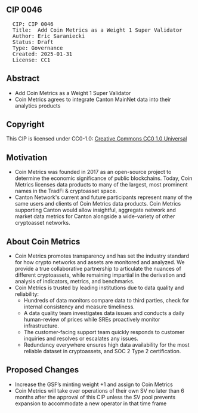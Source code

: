 ## CIP 0046

<pre>
  CIP: CIP 0046
  Title:  Add Coin Metrics as a Weight 1 Super Validator 
  Author: Eric Saraniecki <eric@digitalasset.com>
  Status: Draft 
  Type: Governance 
  Created: 2025-01-31
  License: CC1
</pre>

## Abstract

* Add Coin Metrics as a Weight 1 Super Validator
* Coin Metrics agrees to integrate Canton MainNet data into their analytics products

## Copyright

This CIP is licensed under CC0-1.0: [Creative Commons CC0 1.0 Universal](https://creativecommons.org/publicdomain/zero/1.0/)


## Motivation

* Coin Metrics was founded in 2017 as an open-source project to determine the economic significance of public blockchains. Today, Coin Metrics licenses data products to many of the largest, most prominent names in the TradFi & cryptoasset space.
* Canton Network's current and future participants represent many of the same users and clients of Coin Metrics data products. Coin Metrics supporting Canton would allow insightful, aggregate network and market data metrics for Canton alongside a wide-variety of other cryptoasset networks.


## About Coin Metrics 

* Coin Metrics promotes transparency and has set the industry standard for how crypto networks and assets are monitored and analyzed. We provide a true collaborative partnership to articulate the nuances of different cryptoassets, while remaining impartial in the derivation and analysis of indicators, metrics, and benchmarks.
* Coin Metrics is trusted by leading institutions due to data quality and reliability:
  * Hundreds of data monitors compare data to third parties, check for internal
consistency and measure timeliness.
  * A data quality team investigates data issues and conducts a daily human-review of prices while SREs proactively monitor infrastructure.
  * The customer-facing support team quickly responds to customer inquiries and
resolves or escalates any issues.
  * Redundancy everywhere ensures high data availability for the most reliable
dataset in cryptoassets, and SOC 2 Type 2 certification.

## Proposed Changes 

* Increase the GSF’s minting weight +1 and assign to Coin Metrics
* Coin Metrics will take over operations of their own SV no later than 6 months after the
approval of this CIP unless the SV pool prevents expansion to accommodate a new
operator in that time frame